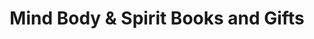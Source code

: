 ---
title: "Mind Body & Spirit Books and Gifts"
url: /st-cloud/mind-body-und-spirit-books-and-gifts/
shop: Bücher
---